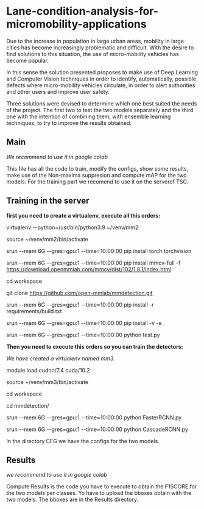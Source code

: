 # Lane-condition-analysis-for-micromobility-applications

Due to the increase in population in large urban areas, mobility in large cities has become increasingly problematic and difficult. With the desire to find solutions to this situation, the use of micro-mobility vehicles has become popular.

In this sense the solution presented proposes to make use of Deep Learning and Computer Vision techniques in order to identify, automatically, possible defects where micro-mobility vehicles circulate, in order to alert authorities and other users and improve user safety.

Three solutions were devised to determine which one best suited the needs of the project. The first two to test the two models separately and the third one with the intention of combining them, with ensemble learning techniques, to try to improve the results obtained.


## Main
*We recommend to use it in google colab*

This file has all the code to train, modify the configs, show some results, make use of the Non-maxima suppresion and compute mAP for the two models.
For the training part we recomend to use it on the serverof TSC.

## Training in the server

**first you need to create a virtualenv, execute all this orders:**

virtualenv --python=/usr/bin/python3.9 ~/venv/mm2

source ~/venv/mm2/bin/activate

srun --mem 6G --gres=gpu:1 --time=10:00:00 pip install torch torchvision

srun --mem 6G --gres=gpu:1 --time=10:00:00 pip install mmcv-full -f https://download.openmmlab.com/mmcv/dist/102/1.8.1/index.html

cd workspace

git clone https://github.com/open-mmlab/mmdetection.git

srun --mem 6G --gres=gpu:1 --time=10:00:00 pip install -r requirements/build.txt

srun --mem 6G --gres=gpu:1 --time=10:00:00 pip install -v -e .

srun --mem 6G --gres=gpu:1 --time=10:00:00 python test.py

**Then you need to execute this orders so you can train the detectors:**

*We have created a virtualenv named mm3.*

module load cudnn/7.4 cuda/10.2

source ~/venv/mm3/bin/activate

cd workspace

cd mmdetection/

srun --mem 6G --gres=gpu:1 --time=10:00:00 python FasterRCNN.py

srun --mem 6G --gres=gpu:1 --time=10:00:00 python CascadeRCNN.py

In the directory CFG we have the configs for the two models.

## Results
*we recommend to use it in google colab*

Compute Results is the code you have to execute to obtain the F1SCORE for the two models per classes.
Yo have to upload the bboxes obtain with the two models. The bboxes are in the Results directory.




